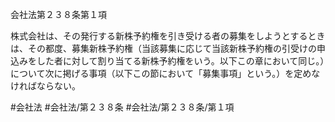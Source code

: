 会社法第２３８条第１項

株式会社は、その発行する新株予約権を引き受ける者の募集をしようとするときは、その都度、募集新株予約権（当該募集に応じて当該新株予約権の引受けの申込みをした者に対して割り当てる新株予約権をいう。以下この章において同じ。）について次に掲げる事項（以下この節において「募集事項」という。）を定めなければならない。

#会社法
#会社法/第２３８条
#会社法/第２３８条/第１項
